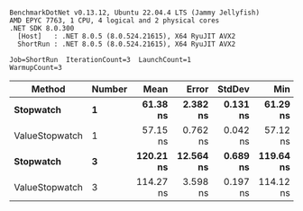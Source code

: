 ```

BenchmarkDotNet v0.13.12, Ubuntu 22.04.4 LTS (Jammy Jellyfish)
AMD EPYC 7763, 1 CPU, 4 logical and 2 physical cores
.NET SDK 8.0.300
  [Host]   : .NET 8.0.5 (8.0.524.21615), X64 RyuJIT AVX2
  ShortRun : .NET 8.0.5 (8.0.524.21615), X64 RyuJIT AVX2

Job=ShortRun  IterationCount=3  LaunchCount=1  
WarmupCount=3  

```
| Method         | Number | Mean      | Error     | StdDev   | Min       | Max       | Gen0   | Allocated |
|--------------- |------- |----------:|----------:|---------:|----------:|----------:|-------:|----------:|
| **Stopwatch**      | **1**      |  **61.38 ns** |  **2.382 ns** | **0.131 ns** |  **61.29 ns** |  **61.53 ns** | **0.0005** |      **40 B** |
| ValueStopwatch | 1      |  57.15 ns |  0.762 ns | 0.042 ns |  57.12 ns |  57.20 ns |      - |         - |
| **Stopwatch**      | **3**      | **120.21 ns** | **12.564 ns** | **0.689 ns** | **119.64 ns** | **120.97 ns** | **0.0005** |      **40 B** |
| ValueStopwatch | 3      | 114.27 ns |  3.598 ns | 0.197 ns | 114.12 ns | 114.49 ns |      - |         - |
